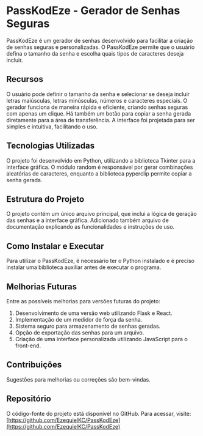 # PassKodEze - Gerador de Senhas Seguras  
PassKodEze é um gerador de senhas desenvolvido para facilitar a criação de senhas seguras e personalizadas. 
O PassKodEze permite que o usuário defina o tamanho da senha e escolha quais tipos de caracteres deseja incluir.  

## Recursos  
O usuário pode definir o tamanho da senha e selecionar se deseja incluir letras maiúsculas, letras minúsculas, números e caracteres especiais. 
O gerador funciona de maneira rápida e eficiente, criando senhas seguras com apenas um clique. Há também um botão para copiar a senha gerada diretamente para a área de transferência. 
A interface foi projetada para ser simples e intuitiva, facilitando o uso.  

## Tecnologias Utilizadas  
O projeto foi desenvolvido em Python, utilizando a biblioteca Tkinter para a interface gráfica. 
O módulo random é responsável por gerar combinações aleatórias de caracteres, enquanto a biblioteca pyperclip permite copiar a senha gerada.  

## Estrutura do Projeto  
O projeto contém um único arquivo principal, que inclui a lógica de geração das senhas e a interface gráfica. 
Adicionado também arquivo de documentação explicando as funcionalidades e instruções de uso.  

## Como Instalar e Executar  
Para utilizar o PassKodEze, é necessário ter o Python instalado e é preciso instalar uma biblioteca auxiliar antes de executar o programa.  

## Melhorias Futuras  
Entre as possíveis melhorias para versões futuras do projeto:
1. Desenvolvimento de uma versão web utilizando Flask e React.
2. Implementação de um medidor de força da senha.
3. Sistema seguro para armazenamento de senhas geradas.
4. Opção de exportação das senhas para um arquivo.
5. Criação de uma interface personalizada utilizando JavaScript para o front-end.

## Contribuições  
Sugestões para melhorias ou correções são bem-vindas. 

## Repositório  
O código-fonte do projeto está disponível no GitHub. Para acessar, visite:  
[https://github.com/EzequielKC/PassKodEze](https://github.com/EzequielKC/PassKodEze)
